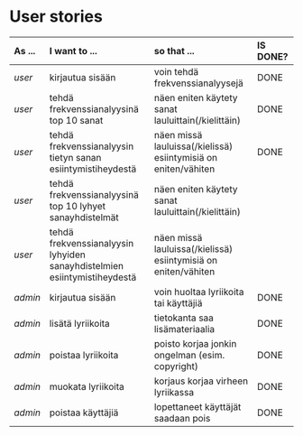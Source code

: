 # User stories

| As ... | I want to ... | so that ... | IS DONE? |
| :--- | :--- | :--- | :--- |
| *user* | kirjautua sisään | voin tehdä frekvenssianalyysejä | DONE |
| *user* | tehdä frekvenssianalyysinä <br/> top 10 sanat | näen eniten käytety sanat <br/> lauluittain(/kielittäin) | DONE |
| *user* | tehdä frekvenssianalyysin <br/> tietyn sanan esiintymistiheydestä | näen missä lauluissa(/kielissä) <br/> esiintymisiä on eniten/vähiten | DONE |
| *user* | tehdä frekvenssianalyysinä <br/> top 10 lyhyet sanayhdistelmät | näen eniten käytety sanat <br/> lauluittain(/kielittäin) | |
| *user* | tehdä frekvenssianalyysin lyhyiden <br/> sanayhdistelmien esiintymistiheydestä | näen missä lauluissa(/kielissä) <br/> esiintymisiä on eniten/vähiten | |
| *admin* | kirjautua sisään | voin huoltaa lyriikoita tai käyttäjiä | DONE |
| *admin* | lisätä lyriikoita | tietokanta saa lisämateriaalia | DONE |
| *admin* | poistaa lyriikoita | poisto korjaa jonkin <br/> ongelman (esim. copyright) | DONE |
| *admin* | muokata lyriikoita | korjaus korjaa virheen lyriikassa | DONE |
| *admin* | poistaa käyttäjiä | lopettaneet käyttäjät saadaan pois | DONE |